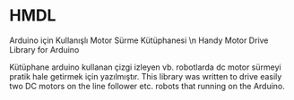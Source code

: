 # HMDL
Arduino için Kullanışlı Motor Sürme Kütüphanesi \n
Handy Motor Drive Library for Arduino


Kütüphane arduino kullanan çizgi izleyen vb. robotlarda dc motor sürmeyi pratik hale getirmek için yazılmıştır.
This library was written to drive easily two DC motors on the line follower etc. robots that running on the Arduino.


